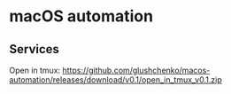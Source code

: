 # macOS automation

## Services

Open in tmux: https://github.com/glushchenko/macos-automation/releases/download/v0.1/open_in_tmux_v0.1.zip
